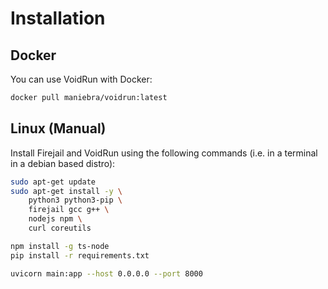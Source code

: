 # Installation

## Docker

You can use VoidRun with Docker:

```bash
docker pull maniebra/voidrun:latest
```

## Linux (Manual)

Install Firejail and VoidRun using the following commands (i.e. in a terminal in a debian based distro):

```bash
sudo apt-get update
sudo apt-get install -y \
    python3 python3-pip \
    firejail gcc g++ \
    nodejs npm \
    curl coreutils

npm install -g ts-node
pip install -r requirements.txt

uvicorn main:app --host 0.0.0.0 --port 8000
```
